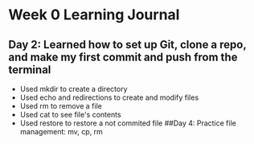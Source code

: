 # Week 0 Learning Journal
 ## Day 2: Learned how to set up Git, clone a repo, and make my first commit and push from the terminal
- Used mkdir to create a directory
- Used echo and redirections to create and modify files
- Used rm to remove a file
- Used cat to see file's contents
- Used restore to restore a not commited file
##Day 4: Practice file management: mv, cp, rm
